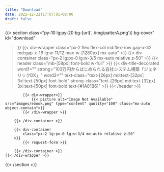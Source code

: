 ```yaml
---
title: "Download"
date: 2022-12-22T17:07:01+09:00
draft: false
---
```



{{< section
    class="py-10 lg:py-20 bg-[url('../img/patterA.png')] bg-cover"
    id="download"
>}}
    {{< div-wrapper
        class="px-2 flex flex-col md:flex-row gap-x-32 md:gap-x-16 lg:w-11/12 max-w-[1280px] mx-auto"
    >}}
        {{< div-container
            class="px-2 lg:px-0 lg:w-3/5 mx-auto relative z-50"
        >}}
            {{< header
                class="mb-[58px] font-bold w-full"
            >}}
                {{< div-title-decorated
                    word1=""
                    strong="100万円からはじめられる自社システム構築「ジェネリックDX」"
                    word2=""
                    text-class="text-[26px] md:text-[32px] 3xl:text-[50px] font-bold"
                    strong-class="text-[26px] md:text-[32px] 3xl:text-[50px] font-bold text-[#1A81B6]"
                >}}
            {{< /header >}}

            {{< div-wrapper>}}
                {{< picture alt="Image Not Available" src="images/ebook.png" type="content" quolity="100" class="mx-auto object-contain">}}
            {{< /div-wrapper >}}

        {{< /div-container >}}

        {{< div-container
            class="px-2 lg:px-0 lg:w-3/4 mx-auto relative z-50"
        >}}
            {{< request-form >}}

        {{< /div-container >}}
    {{< /div-wrapper >}}
{{< /section >}}